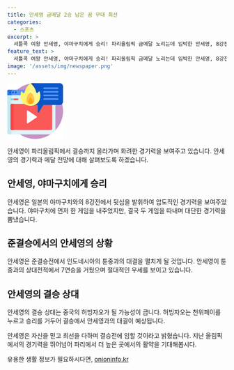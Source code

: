 ```yaml
---
title: 안세영 금메달 2승 남은 꿈 무대 최선
categories:
  - 스포츠
excerpt: >
  셔틀콕 여왕 안세영, 야마구치에게 승리! 파리올림픽 금메달 노리는데 임박한 안세영, 8강전에서 야마구치를 이기고 결승전 입장했다. 중국의 천위페이가 패배로 예상대로 안세영과 대결할 수 있을지 기대된다. 안세영은 낭만 있게 마무리하겠다며 자신감을 드러냈다. 파리 올림픽에서의 기대가 높아졌다.
feature_text: >
  셔틀콕 여왕 안세영, 야마구치에게 승리! 파리올림픽 금메달 노리는데 임박한 안세영, 8강전에서 야마구치를 이기고 결승전 입장했다. 중국의 천위페이가 패배로 예상대로 안세영과 대결할 수 있을지 기대된다. 안세영은 낭만 있게 마무리하겠다며 자신감을 드러냈다. 파리 올림픽에서의 기대가 높아졌다.
image: '/assets/img/newspaper.png'
---
```


<p><img src="/assets/img/news.png" alt="rentncar 속보" /></p>

<p>안세영이 파리올림픽에서 결승까지 올라가며 화려한 경기력을 보여주고 있습니다. 안세영의 경기력과 메달 전망에 대해 살펴보도록 하겠습니다.</p>

<h2>안세영, 야마구치에게 승리</h2>

<p>안세영은 일본의 야마구치와의 8강전에서 뒷심을 발휘하여 압도적인 경기력을 보여주었습니다. 야마구치에 먼저 한 게임을 내주었지만, 결국 두 게임을 따내며 대단한 경기력을 뽐냈습니다.</p>

<h2>준결승에서의 안세영의 상황</h2>

<p>안세영은 준결승전에서 인도네시아의 툰중과의 대결을 펼치게 될 것입니다. 안세영이 툰중과의 상대전적에서 7연승을 거뒀으며 절대적인 우세를 보이고 있습니다.</p>

<h2>안세영의 결승 상대</h2>

<p>안세영의 결승 상대는 중국의 허빙자오가 될 가능성이 큽니다. 허빙자오는 천위페이를 누르고 승리를 거두어 결승에서 안세영과의 대결이 예상됩니다.</p>

<p>안세영은 자신을 믿고 최선을 다하며 결승전에 임할 것이라고 밝혔습니다. 지난 올림픽에서의 경기력을 뛰어넘어 파리에서 더 높은 곳에서의 활약을 기대해봅시다.</p>
유용한 생활 정보가 필요하시다면, <a href="https://onioninfo.kr" rel="dofollow">onioninfo.kr</a>


